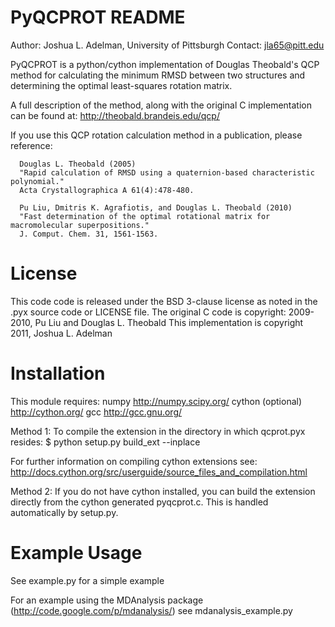 
# PyQCPROT README


Author:   Joshua L. Adelman, University of Pittsburgh 
Contact:  jla65@pitt.edu

PyQCPROT is a python/cython implementation of Douglas Theobald's QCP method for
calculating the minimum RMSD between two structures and determining the optimal 
least-squares rotation matrix.

A full description of the method, along with the original C implementation can 
be found at:
http://theobald.brandeis.edu/qcp/

If you use this QCP rotation calculation method in a publication, please reference:

      Douglas L. Theobald (2005)
      "Rapid calculation of RMSD using a quaternion-based characteristic polynomial."
      Acta Crystallographica A 61(4):478-480.

      Pu Liu, Dmitris K. Agrafiotis, and Douglas L. Theobald (2010)
      "Fast determination of the optimal rotational matrix for macromolecular superpositions."
      J. Comput. Chem. 31, 1561-1563. 

License
======= 
This code code is released under the BSD 3-clause license as noted in the .pyx source code 
or LICENSE file. 
The original C code is copyright:
2009-2010, Pu Liu and Douglas L. Theobald
This implementation is copyright
2011, Joshua L. Adelman

Installation
============

This module requires:
numpy http://numpy.scipy.org/
cython (optional) http://cython.org/
gcc http://gcc.gnu.org/

Method 1: 
To compile the extension in the directory in which qcprot.pyx resides:
$ python setup.py build_ext --inplace

For further information on compiling cython extensions see:
http://docs.cython.org/src/userguide/source_files_and_compilation.html

Method 2:
If you do not have cython installed, you can build the extension directly from the cython generated
pyqcprot.c. This is handled automatically by setup.py.

Example Usage
=============

See example.py for a simple example

For an example using the MDAnalysis package (http://code.google.com/p/mdanalysis/) 
see mdanalysis_example.py
 
